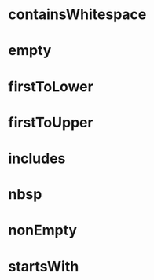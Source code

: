 # containsWhitespace

<!-- TODO-START
TODO: Fill short description here.

## Type signature

TODO: Fill type signature down below.

```
any ⇒ any
```

## Examples

TODO: List at least one example down below.

```javascript
containsWhitespace(); // ⇒ TODO
```

## Questions

TODO: List questions that may this function answers.
TODO-END -->


# empty

<!-- TODO-START
TODO: Fill short description here.

## Type signature

TODO: Fill type signature down below.

```
any ⇒ any
```

## Examples

TODO: List at least one example down below.

```javascript
empty(); // ⇒ TODO
```

## Questions

TODO: List questions that may this function answers.
TODO-END -->


# firstToLower

<!-- TODO-START
TODO: Fill short description here.

## Type signature

TODO: Fill type signature down below.

```
any ⇒ any
```

## Examples

TODO: List at least one example down below.

```javascript
firstToLower(); // ⇒ TODO
```

## Questions

TODO: List questions that may this function answers.
TODO-END -->


# firstToUpper

<!-- TODO-START
TODO: Fill short description here.

## Type signature

TODO: Fill type signature down below.

```
any ⇒ any
```

## Examples

TODO: List at least one example down below.

```javascript
firstToUpper(); // ⇒ TODO
```

## Questions

TODO: List questions that may this function answers.
TODO-END -->


# includes

<!-- TODO-START
TODO: Fill short description here.

## Type signature

TODO: Fill type signature down below.

```
any ⇒ any
```

## Examples

TODO: List at least one example down below.

```javascript
includes(); // ⇒ TODO
```

## Questions

TODO: List questions that may this function answers.
TODO-END -->


# nbsp

<!-- TODO-START
TODO: Fill short description here.

## Type signature

TODO: Fill type signature down below.

```
any ⇒ any
```

## Examples

TODO: List at least one example down below.

```javascript
nbsp(); // ⇒ TODO
```

## Questions

TODO: List questions that may this function answers.
TODO-END -->


# nonEmpty

<!-- TODO-START
TODO: Fill short description here.

## Type signature

TODO: Fill type signature down below.

```
any ⇒ any
```

## Examples

TODO: List at least one example down below.

```javascript
nonEmpty(); // ⇒ TODO
```

## Questions

TODO: List questions that may this function answers.
TODO-END -->


# startsWith

<!-- TODO-START
TODO: Fill short description here.

## Type signature

TODO: Fill type signature down below.

```
any ⇒ any
```

## Examples

TODO: List at least one example down below.

```javascript
startsWith(); // ⇒ TODO
```

## Questions

TODO: List questions that may this function answers.
TODO-END -->
